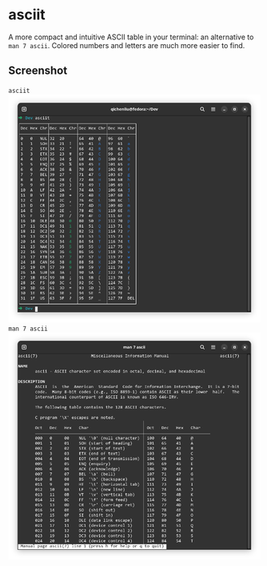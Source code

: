 # asciit

A more compact and intuitive ASCII table in your terminal: an alternative to `man 7 ascii`. Colored numbers and letters are much more easier to find.

## Screenshot

`asciit`
![UI](screenshot.png)
`man 7 ascii`
![UI](man7ascii.png)
